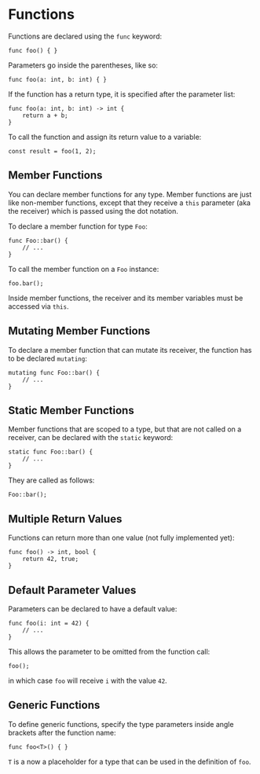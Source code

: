 # Functions

Functions are declared using the `func` keyword:

```
func foo() { }
```

Parameters go inside the parentheses, like so:

```
func foo(a: int, b: int) { }
```

If the function has a return type, it is specified after the parameter list:

```
func foo(a: int, b: int) -> int {
    return a + b;
}
```

To call the function and assign its return value to a variable:

```
const result = foo(1, 2);
```

## Member Functions

You can declare member functions for any type. Member functions are just like
non-member functions, except that they receive a `this` parameter (aka the
receiver) which is passed using the dot notation.

To declare a member function for type `Foo`:

```
func Foo::bar() {
    // ...
}
```

To call the member function on a `Foo` instance:

```
foo.bar();
```

Inside member functions, the receiver and its member variables must be accessed
via `this`.

## Mutating Member Functions

To declare a member function that can mutate its receiver, the function has to
be declared `mutating`:

```
mutating func Foo::bar() {
    // ...
}
```

## Static Member Functions

Member functions that are scoped to a type, but that are not called on a
receiver, can be declared with the `static` keyword:

```
static func Foo::bar() {
    // ...
}
```

They are called as follows:

```
Foo::bar();
```

## Multiple Return Values

Functions can return more than one value (not fully implemented yet):

```
func foo() -> int, bool {
    return 42, true;
}
```

## Default Parameter Values

Parameters can be declared to have a default value:

```
func foo(i: int = 42) {
    // ...
}
```

This allows the parameter to be omitted from the function call:

```
foo();
```

in which case `foo` will receive `i` with the value `42`.

## Generic Functions

To define generic functions, specify the type parameters inside angle brackets
after the function name:

```
func foo<T>() { }
```

`T` is a now a placeholder for a type that can be used in the definition of `foo`.
